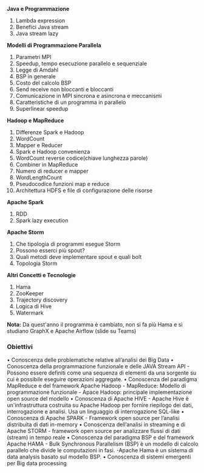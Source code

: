 **Java e Programmazione**
1. Lambda expression
2. Benefici Java stream
3. Java stream lazy

**Modelli di Programmazione Parallela**
1. Parametri MPI
2. Speedup, tempo esecuzione parallelo e sequenziale
3. Legge di Amdahl
4. BSP in generale
5. Costo del calcolo BSP
6. Send receive non bloccanti e bloccanti
7. Comunicazione in MPI sincrona e asincrona e meccanismi
8. Caratteristiche di un programma in parallelo
9. Superlinear speedup

**Hadoop e MapReduce**
1. Differenze Spark e Hadoop
2. WordCount 
3. Mapper e Reducer
4. Spark e Hadoop convenienza
5. WordCount reverse codice(chiave lunghezza parole)
6. Combiner in MapReduce 
7. Numero di reducer e mapper
8. WordLengthCount
9. Pseudocodice funzioni map e reduce
10. Architettura HDFS e file di configurazione delle risorse

**Apache Spark**
1. RDD
2. Spark lazy execution

**Apache Storm**
1. Che tipologia di programmi esegue Storm
2. Possono esserci più spout?
3. Quali metodi deve implementare spout e quali bolt
4. Topologia Storm

**Altri Concetti e Tecnologie**
1. Hama
2. ZooKeeper
3. Trajectory discovery
4. Logica di Hive
5. Watermark

**Nota:** Da quest'anno il programma è cambiato, non si fa più Hama e si studiano GraphX e Apache Airflow (slide su Teams)

### Obiettivi

• Conoscenza delle problematiche relative all’analisi dei Big Data
• Conoscenza della programmazione funzionale e delle JAVA Stream API
	- Possono essere definiti come una sequenza di elementi da una sorgente su cui è possibile eseguire operazioni aggregate.
• Conoscenza del paradigma MapReduce e del framework Apache Hadoop
	- MapReduce: Modello di programmazione funzionale
	- Apace Hadoop: principale implementazione open source del modello
• Conoscenza di Apache HIVE
	- Apache Hive è un'infrastruttura costruita su Apache Hadoop per fornire riepilogo dei dati, interrogazione e analisi. Usa un linguaggio di interrogazione SQL-like
• Conoscenza di Apache SPARK
	- Framework open source per l’analisi distribuita di dati in-memory
• Conoscenza dell’analisi in streaming e di Apache STORM
	- framework open source per analizzare flussi di dati (stream) in tempo reale
• Conoscenza del paradigma BSP e del framework Apache HAMA
	- Bulk Synchronous Parallelism (BSP) è un modello di calcolo parallelo che divide le computazioni in fasi. 
	-Apache Hama è un sistema di data analysis basato sul modello BSP.
• Conoscenza di sistemi emergenti per Big data processing
